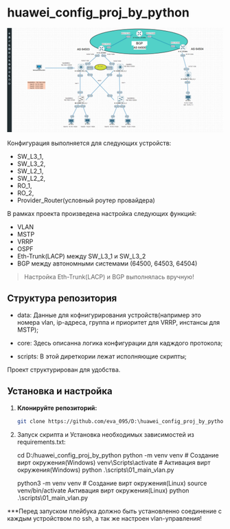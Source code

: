 # huawei_config_proj_by_python

![Схема сети](images/network_huawei.jpg)


Конфигурация выполняется для следующих устройств:

- SW_L3_1, 
- SW_L3_2, 
- SW_L2_1, 
- SW_L2_2,
- RO_1, 
- RO_2,
- Provider_Router(условный роутер провайдера)

В рамках проекта произведена настройка следующих функций:

- VLAN
- MSTP
- VRRP
- OSPF 
- Eth-Trunk(LACP) между SW_L3_1 и SW_L3_2 
- BGP между автономными системами (64500, 64503, 64504)

> Настройка Eth-Trunk(LACP) и BGP выполнялась вручную!

## Структура репозитория

- data: Данные для кофнигурирования устройств(например это номера vlan, ip-адреса, 
					      группа и приоритет для VRRP,
					      инстансы для MSTP);

- core: Здесь описанна логика конфигурации для кадждого протокола;

- scripts: В этой диреткории лежат исполняющие скрипты;

Проект структурирован для удобства.


## Установка и настройка

1. **Клонируйте репозиторий:**
   ```bash
   git clone https://github.com/eva_095/D:\huawei_config_proj_by_python.git

2. Запуск скрипта и Установка необходимых зависимостей из requirements.txt:
	
	cd D:/huawei_config_proj_by_python
	python -m venv venv # Создание вирт окружения(Windows)
	venv\Scripts\activate # Активация вирт окружения(Windows)
	python .\scripts\01_main_vlan.py

	python3 -m venv venv # Создание вирт окружения(Linux)
	source venv/bin/activate Активация вирт окружения(Linux)
	python .\scripts\01_main_vlan.py


***Перед запуском плейбука должно быть установленно соединение с каждым устройством по ssh, 
а так же настроен vlan-управления!